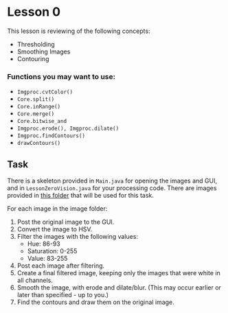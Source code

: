 # Lesson 0

This lesson is reviewing of the following concepts:

* Thresholding
* Smoothing Images
* Contouring

### Functions you may want to use:

* `Imgproc.cvtColor()`
* `Core.split()`
* `Core.inRange()`
* `Core.merge()`
* `Core.bitwise_and`
* `Imgproc.erode(), Imgproc.dilate()`
* `Imgproc.findContours()`
* `drawContours()`

## Task

There is a skeleton provided in `Main.java` for opening the images and GUI, and in `LessonZeroVision.java` for your processing code.
There are images provided in [this folder](../sampleImages/lesson0) that will be used for this task.

For each image in the image folder:
1. Post the original image to the GUI.
2. Convert the image to HSV.
3. Filter the images with the following values:
    * Hue: 86-93
    * Saturation: 0-255
    * Value: 83-255
4. Post each image after filtering.
5. Create a final filtered image, keeping only the images that were white in all channels.
6. Smooth the image, with erode and dilate/blur. (This may occur earlier or later than specified - up to you.)
7. Find the contours and draw them on the original image.
